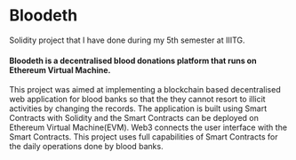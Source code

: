 # Bloodeth
Solidity project that I have done during my 5th semester at IIITG.

#### Bloodeth is a decentralised blood donations platform that runs on Ethereum Virtual Machine.

This project was aimed at implementing a blockchain based decentralised web application for blood banks so that the they cannot resort to illicit activities by changing the records. The application is built using Smart Contracts with Solidity and the Smart Contracts can be deployed on Ethereum Virtual Machine(EVM). Web3 connects the user interface with the Smart Contracts. This project uses full capabilities of Smart Contracts for the daily operations done by blood banks.
